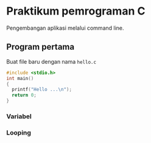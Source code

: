 # Praktikum pemrograman C

Pengembangan aplikasi melalui command line.

## Program pertama

Buat file baru dengan nama `hello.c`

```C
#include <stdio.h>
int main()
{
  printf("Hello ...\n");
  return 0;
}
```

### Variabel


### Looping





